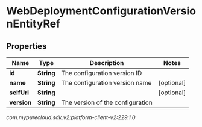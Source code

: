 # WebDeploymentConfigurationVersionEntityRef


## Properties

| Name | Type | Description | Notes |
| ------------ | ------------- | ------------- | ------------- |
| **id** | **String** | The configuration version ID |  |
| **name** | **String** | The configuration version name |  [optional] |
| **selfUri** | **String** |  |  [optional] |
| **version** | **String** | The version of the configuration |  |




_com.mypurecloud.sdk.v2:platform-client-v2:229.1.0_
